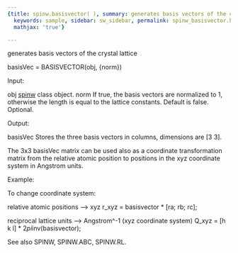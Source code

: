 ```yaml
---
{title: spinw.basisvector( ), summary: generates basis vectors of the crystal lattice,
  keywords: sample, sidebar: sw_sidebar, permalink: spinw_basisvector.html, folder: spinw,
  mathjax: 'true'}

---
```

generates basis vectors of the crystal lattice
 
basisVec = BASISVECTOR(obj, {norm})
 
Input:
 
obj       [spinw](spinw.html) class object.
norm      If true, the basis vectors are normalized to 1, otherwise the
          length is equal to the lattice constants. Default is false.
          Optional.
 
Output:
 
basisVec  Stores the three basis vectors in columns, dimensions are 
          [3 3].
 
The 3x3 basisVec matrix can be used also as a coordinate transformation
matrix from the relative atomic position to positions in the xyz
coordinate system in Angstrom units.
 
Example:
 
To change coordinate system:
 
relative atomic positions --> xyz
  r_xyz = basisvector * [ra; rb; rc];
 
reciprocal lattice units --> Angstrom^-1 (xyz coordinate system)
  Q_xyz =  [h k l] * 2*pi*inv(basisvector);
 
See also SPINW, SPINW.ABC, SPINW.RL.
 


